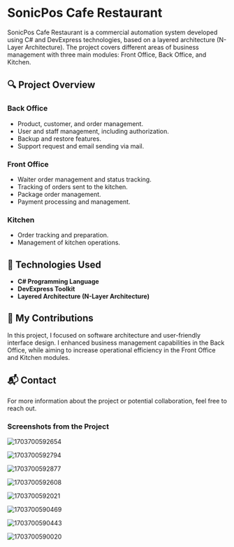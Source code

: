 # SonicPos Cafe Restaurant

SonicPos Cafe Restaurant is a commercial automation system developed using C# and DevExpress technologies, based on a layered architecture (N-Layer Architecture). The project covers different areas of business management with three main modules: Front Office, Back Office, and Kitchen.

## 🔍 Project Overview

### Back Office
- Product, customer, and order management.
- User and staff management, including authorization.
- Backup and restore features.
- Support request and email sending via mail.

### Front Office
- Waiter order management and status tracking.
- Tracking of orders sent to the kitchen.
- Package order management.
- Payment processing and management.

### Kitchen
- Order tracking and preparation.
- Management of kitchen operations.

## 🌟 Technologies Used
- **C# Programming Language**
- **DevExpress Toolkit**
- **Layered Architecture (N-Layer Architecture)**

## 🚀 My Contributions
In this project, I focused on software architecture and user-friendly interface design. I enhanced business management capabilities in the Back Office, while aiming to increase operational efficiency in the Front Office and Kitchen modules.

## 📬 Contact
For more information about the project or potential collaboration, feel free to reach out.

### Screenshots from the Project

![1703700592654](https://github.com/user-attachments/assets/79f31036-45f1-496b-8fa7-bb9fc652a1ac)

![1703700592794](https://github.com/user-attachments/assets/55792704-0927-47ed-8214-6a26f93a3e36)

![1703700592877](https://github.com/user-attachments/assets/ee1d4e78-282d-488b-8fb0-3a59d4f1c62a)

![1703700592608](https://github.com/user-attachments/assets/ce02957f-6bf6-4416-93ee-cd66f1b1bc1e)

![1703700592021](https://github.com/user-attachments/assets/a9238c67-f726-4cab-9cc9-5b00e59a1143)

![1703700590469](https://github.com/user-attachments/assets/cb4e9b1f-809b-4e1e-8734-a8484f5da7c4)

![1703700590443](https://github.com/user-attachments/assets/81616ccc-ff16-4cb7-881e-22921f806ccb)

![1703700590020](https://github.com/user-attachments/assets/4d6ea5fb-5359-4845-960c-c45b14c8758a)









